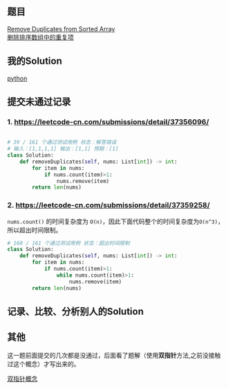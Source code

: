 ## 题目

 [Remove Duplicates from Sorted Array](https://leetcode.com/problems/remove-duplicates-from-sorted-array/) <br /> [删除排序数组中的重复项](https://leetcode-cn.com/problems/remove-duplicates-from-sorted-array/)

## 我的Solution

[python](../26/26_remove_dulicates_from_sorted_array.py)

## 提交未通过记录

### 1. https://leetcode-cn.com/submissions/detail/37356096/

```python

# 39 / 161 个通过测试用例 状态：解答错误
# 输入：[1,1,1,1] 输出：[1,1] 预期：[1]
class Solution:
    def removeDuplicates(self, nums: List[int]) -> int:
        for item in nums:
            if nums.count(item)>1:
                nums.remove(item)
        return len(nums)
```

### 2. https://leetcode-cn.com/submissions/detail/37359258/

`nums.count()` 的时间复杂度为 `O(n)`，因此下面代码整个的时间复杂度为`O(n^3)`，所以超出时间限制。
```python
# 160 / 161 个通过测试用例 状态：超出时间限制
class Solution:
    def removeDuplicates(self, nums: List[int]) -> int:
        for item in nums:
            if nums.count(item)>1:
                while nums.count(item)>1:                    
                    nums.remove(item)
        return len(nums)
```


## 记录、比较、分析别人的Solution

## 其他

这一题前面提交的几次都是没通过，后面看了题解（使用**双指针**方法,之前没接触过这个概念）才写出来的。

[双指针概念](https://leetcode-cn.com/problems/remove-duplicates-from-sorted-array/solution/shan-chu-pai-xu-shu-zu-zhong-de-zhong-fu-xiang-by-/)